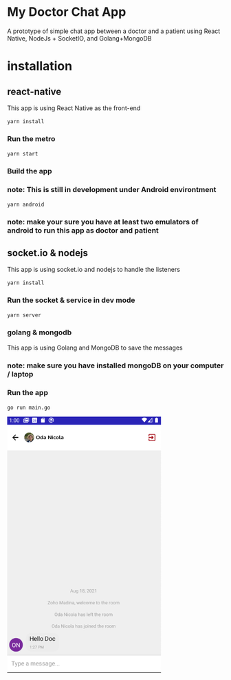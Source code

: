 # My Doctor Chat App
A prototype of simple chat app between a doctor and a patient using React Native, NodeJs + SocketIO, and Golang+MongoDB

# installation
## react-native 
This app is using React Native as the front-end 

```
yarn install
```

### Run the metro
```
yarn start
```
### Build the app
### note: This is still in development under Android environtment

```
yarn android
```
### note: make your sure you have at least two emulators of android to run this app as doctor and patient

## socket.io & nodejs
This app is using socket.io and nodejs to handle the listeners

```
yarn install
```

### Run the socket & service in dev mode
```
yarn server
```

### golang & mongodb
This app is using Golang and MongoDB to save the messages
### note: make sure you have installed mongoDB on your computer / laptop

### Run the app
```
go run main.go
```

![alt text](https://github.com/odanicola/mydoctor/blob/1.0.1/public/assets/doctor-1.png?raw=true)

